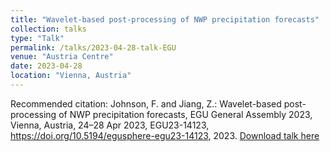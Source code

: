 ```yaml
---
title: "Wavelet-based post-processing of NWP precipitation forecasts"
collection: talks
type: "Talk"
permalink: /talks/2023-04-28-talk-EGU
venue: "Austria Centre"
date: 2023-04-28
location: "Vienna, Austria"
---
```


Recommended citation: Johnson, F. and Jiang, Z.: Wavelet-based post-processing of NWP precipitation forecasts, EGU General Assembly 2023, Vienna, Austria, 24–28 Apr 2023, EGU23-14123, https://doi.org/10.5194/egusphere-egu23-14123, 2023. [Download talk here](http://fmh1art.github.io/files/Fiona-EGU-2023.pdf)


